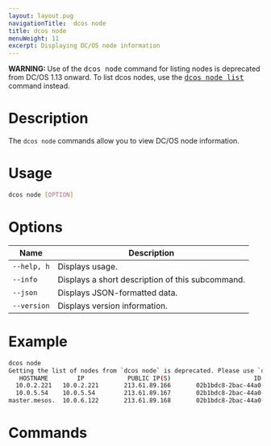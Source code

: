 ```yaml
---
layout: layout.pug
navigationTitle:  dcos node
title: dcos node
menuWeight: 11
excerpt: Displaying DC/OS node information
---
```

<p class="message--warning"><strong>WARNING: </strong>Use of the <tt>dcos node</tt> command for listing nodes is deprecated from DC/OS 1.13 onward. To list dcos nodes, use the <tt><a href="/mesosphere/dcos/2.2/cli/command-reference/dcos-node/dcos-node-list/">dcos node list</a></tt> command instead.</p>

# Description
The `dcos node` commands allow you to view DC/OS node information.

# Usage

```bash
dcos node [OPTION]
```

# Options

| Name |  Description |
|---------|-------------|
| `--help, h`   |   Displays usage. |
| `--info`   |  Displays a short description of this subcommand. |
| `--json`   |    Displays JSON-formatted data. |
| `--version`   |  Displays version information. |


# Example

```bash
dcos node
Getting the list of nodes from `dcos node` is deprecated. Please use `dcos node list`.
   HOSTNAME        IP            PUBLIC IP(S)                       ID                            TYPE            REGION          ZONE
  10.0.2.221   10.0.2.221       213.61.89.166       02b1bdc8-2bac-44a0-81ff-65816936b97b-S1   agent            aws/us-west-2  aws/us-west-2a
  10.0.5.54    10.0.5.54        213.61.89.167       02b1bdc8-2bac-44a0-81ff-65816936b97b-S0   agent (public)   aws/us-west-2  aws/us-west-2a
master.mesos.  10.0.6.122       213.61.89.168       02b1bdc8-2bac-44a0-81ff-65816936b97b      master (leader)  aws/us-west-2  aws/us-west-2a
```

# Commands

